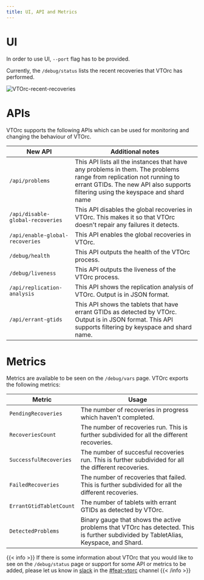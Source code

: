 ```yaml
---
title: UI, API and Metrics
---
```


# UI

In order to use UI, `--port` flag has to be provided.

Currently, the `/debug/status` lists the recent recoveries that VTOrc has performed.

![VTOrc-recent-recoveries](../img/VTOrc-Recent-Recoveries.png)

# APIs

VTOrc supports the following APIs which can be used for monitoring and changing the behaviour of VTOrc.

 | New API                          | Additional notes                                                                                                                                                                                        |
|----------------------------------|---------------------------------------------------------------------------------------------------------------------------------------------------------------------------------------------------------|
 | `/api/problems`                  | This API lists all the instances that have any problems in them. The problems range from replication not running to errant GTIDs. The new API also supports filtering using the keyspace and shard name |
| `/api/disable-global-recoveries` | This API disables the global recoveries in VTOrc. This makes it so that VTOrc doesn't repair any failures it detects.                                                                                   |
 | `/api/enable-global-recoveries`  | This API enables the global recoveries in VTOrc.                                                                                                                                                        |
 | `/debug/health`                  | This API outputs the health of the VTOrc process.                                                                                                                                                       |
 | `/debug/liveness`                | This API outputs the liveness of the VTOrc process.                                                                                                                                                     |
| `/api/replication-analysis`      | This API shows the replication analysis of VTOrc. Output is in JSON format.                                                                                                                             |
| `/api/errant-gtids`              | This API shows the tablets that have errant GTIDs as detected by VTOrc. Output is in JSON format. This API supports filtering by keyspace and shard name.                                               |

# Metrics

Metrics are available to be seen on the `/debug/vars` page. VTOrc exports the following metrics:

| Metric                  | Usage                                                                                                |
|-------------------------|------------------------------------------------------------------------------------------------------|
| `PendingRecoveries`     | The number of recoveries in progress which haven't completed.                                        |
| `RecoveriesCount`       | The number of recoveries run. This is further subdivided for all the different recoveries.           |
| `SuccessfulRecoveries`  | The number of succesful recoveries run. This is further subdivided for all the different recoveries. |
| `FailedRecoveries`      | The number of recoveries that failed. This is further subdivided for all the different recoveries.   |
| `ErrantGtidTabletCount` | The number of tablets with errant GTIDs as detected by VTOrc.                                        |
| `DetectedProblems`     | Binary gauge that shows the active problems that VTOrc has detected. This is further subdivided by TabletAlias, Keyspace, and Shard.                                        |


{{< info >}}
If there is some information about VTOrc that you would like to see
on the `/debug/status` page or support for some API or metrics to be added, please let us know in [slack](https://vitess.io/slack)
in the [#feat-vtorc](https://vitess.slack.com/archives/C02GSRZ8XAN) channel
{{< /info >}}
